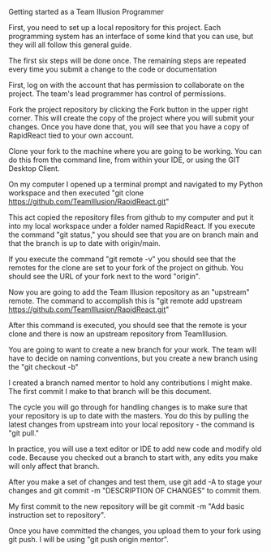 Getting started as a Team Illusion Programmer

First, you need to set up a local repository for this project.  Each programming system has an interface of some kind that you can use, but they will all follow this general guide.

The first six steps will be done once.  The remaining steps are repeated every time you submit
a change to the code or documentation

First, log on with the account that has permission to collaborate on the project.  The team's
lead programmer has control of permissions.

Fork the project repository by clicking the Fork button in the upper right corner.  This will create the copy of the project where you will submit your changes.  Once you have done that, you will see that you have a copy of RapidReact tied to your own account.


Clone your fork to the machine where you are going to be working.  You can do this from the command line, from within your IDE, or using the GIT Desktop Client.

On my computer I opened up a terminal prompt and navigated to my Python workspace and then executed "git clone https://github.com/TeamIllusion/RapidReact.git"

This act copied the repository files from github to my computer and put it into my local workspace under a folder named RapidReact.  If you execute the command "git status," you should see that you are on branch main and that the branch is up to date with origin/main.

If you execute the command "git  remote -v" you should see that the remotes for the clone are set to your fork of the project on github.  You should see the URL of your fork next to the word "origin".

Now you are going to add the Team Illusion repository as an "upstream" remote.  The command to accomplish this is "git remote add upstream https://github.com/TeamIllusion/RapidReact.git"

After this command is executed, you should see that the remote is your clone and there is now an upstream repository from TeamIllusion.

You are going to want to create a new branch for your work. The team will have to decide on naming conventions, but you create a new branch using the "git checkout -b"

I created a branch named mentor to hold any contributions I might make.  The first commit I make to that branch will be this document.  

The cycle you will go through for handling changes is to make sure that your repository is up to date with the masters. You do this by pulling the latest changes from upstream into your local repository - the command is "git pull."

In practice, you will use a text editor or IDE to add new code and modify old code. Because you checked out a branch to start with, any edits you make will only affect that branch.

After you make a set of changes and test them, use git add -A to stage your changes and git commit -m "DESCRIPTION OF CHANGES" to commit them.

My first commit to the new repository will be git commit -m "Add basic instruction set to repository".

Once you have committed the changes, you upload them to your fork using git push.  I will be using "git push origin mentor".


